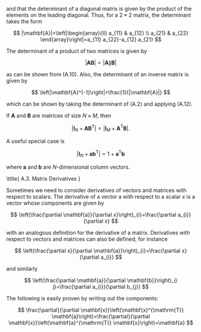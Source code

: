 and that the determinant of a diagonal matrix is given by the product of the elements on the leading diagonal. Thus, for a $2 \times 2$ matrix, the determinant takes the form

$$
|\mathbf{A}|=\left|\begin{array}{ll}
a_{11} & a_{12} \\
a_{21} & a_{22}
\end{array}\right|=a_{11} a_{22}-a_{12} a_{21}
$$

The determinant of a product of two matrices is given by

$$
|\mathbf{A B}|=|\mathbf{A} \| \mathbf{B}|
$$

as can be shown from (A.10). Also, the determinant of an inverse matrix is given by

$$
\left|\mathbf{A}^{-1}\right|=\frac{1}{|\mathbf{A}|}
$$

which can be shown by taking the determinant of (A.2) and applying (A.12).

If $\mathbf{A}$ and $\mathbf{B}$ are matrices of size $N \times M$, then

$$
\left|\mathbf{I}_{N}+\mathbf{A} \mathbf{B}^{\mathrm{T}}\right|=\left|\mathbf{I}_{M}+\mathbf{A}^{\mathrm{T}} \mathbf{B}\right| .
$$

A useful special case is

$$
\left|\mathbf{I}_{N}+\mathbf{a b}^{\mathrm{T}}\right|=1+\mathbf{a}^{\mathrm{T}} \mathbf{b}
$$

where $\mathbf{a}$ and $\mathbf{b}$ are $N$-dimensional column vectors.

\title{
A.3. Matrix Derivatives
}

Sometimes we need to consider derivatives of vectors and matrices with respect to scalars. The derivative of a vector a with respect to a scalar $x$ is a vector whose components are given by

$$
\left(\frac{\partial \mathbf{a}}{\partial x}\right)_{i}=\frac{\partial a_{i}}{\partial x}
$$

with an analogous definition for the derivative of a matrix. Derivatives with respect to vectors and matrices can also be defined, for instance

$$
\left(\frac{\partial x}{\partial \mathbf{a}}\right)_{i}=\frac{\partial x}{\partial a_{i}}
$$

and similarly

$$
\left(\frac{\partial \mathbf{a}}{\partial \mathbf{b}}\right)_{i j}=\frac{\partial a_{i}}{\partial b_{j}}
$$

The following is easily proven by writing out the components:

$$
\frac{\partial}{\partial \mathbf{x}}\left(\mathbf{x}^{\mathrm{T}} \mathbf{a}\right)=\frac{\partial}{\partial \mathbf{x}}\left(\mathbf{a}^{\mathrm{T}} \mathbf{x}\right)=\mathbf{a}
$$